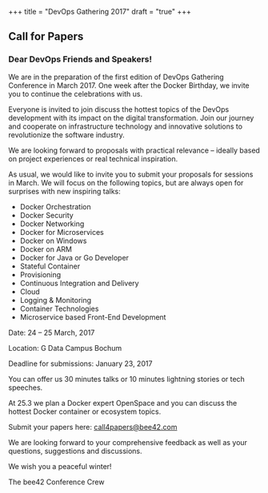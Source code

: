 +++
title = "DevOps Gathering 2017"
draft = "true"
+++

## Call for Papers

### Dear DevOps Friends and Speakers!

We are in the preparation of the first edition of DevOps Gathering Conference in March 2017. One week after the Docker Birthday, we invite you to continue the celebrations with us.

Everyone is invited to join discuss the hottest topics of the DevOps development with its impact on the digital transformation.  Join our journey and cooperate on  infrastructure technology and innovative solutions to revolutionize the software industry.

We are looking forward to proposals with practical relevance – ideally based on project experiences or real technical inspiration.

As usual, we would like to invite you to submit your proposals for sessions in March. We will focus on the following topics, but are always open for surprises with new inspiring talks:


* Docker Orchestration
* Docker Security
* Docker Networking
* Docker for Microservices
* Docker on Windows
* Docker on ARM
* Docker for Java or Go Developer
* Stateful Container
* Provisioning
* Continuous Integration and Delivery
* Cloud
* Logging & Monitoring
* Container Technologies
* Microservice based Front-End Development

Date: 24 – 25 March, 2017

Location: G Data Campus Bochum

Deadline for submissions: January 23, 2017

You can offer us  30 minutes talks or 10 minutes lightning stories or tech speeches.

At 25.3 we plan a Docker expert OpenSpace and you can discuss the hottest Docker container or ecosystem topics.

Submit your papers here: call4papers@bee42.com

We are looking forward to your comprehensive feedback as well as your questions, suggestions and discussions.

We wish you a peaceful winter!

The bee42 Conference Crew
